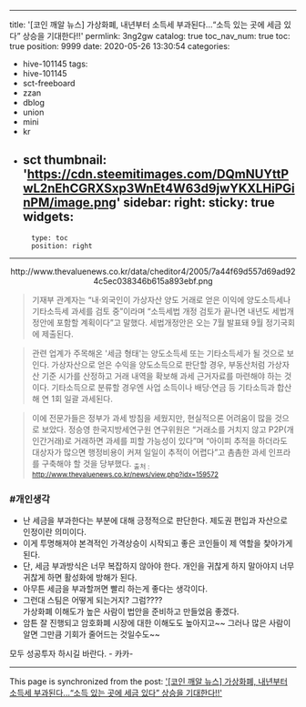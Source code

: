 
---
title: '[코인 깨알 뉴스] 가상화폐, 내년부터 소득세 부과된다...“소득 있는 곳에 세금 있다”  상승을 기대한다!!'
permlink: 3ng2gw
catalog: true
toc_nav_num: true
toc: true
position: 9999
date: 2020-05-26 13:30:54
categories:
- hive-101145
tags:
- hive-101145
- sct-freeboard
- zzan
- dblog
- union
- mini
- kr
- sct
thumbnail: 'https://cdn.steemitimages.com/DQmNUYttPwL2nEhCGRXSxp3WnEt4W63d9jwYKXLHiPGinPM/image.png'
sidebar:
    right:
        sticky: true
widgets:
    -
        type: toc
        position: right
---


<center>http://www.thevaluenews.co.kr/data/cheditor4/2005/7a44f69d557d69ad924c5ec038346b615a893ebf.png</center>

>기재부 관계자는 “내·외국인이 가상자산 양도 거래로 얻은 이익에 양도소득세나 기타소득세 과세를 검토 중”이라며 “소득세법 개정 검토가 끝나면 내년도 세법개정안에 포함할 계획이다”고 말했다. 세법개정안은 오는 7월 발표돼 9월 정기국회에 제출된다.

>관련 업계가 주목해온 '세금 형태'는 양도소득세 또는 기타소득세가 될 것으로 보인다. 가상자산으로 얻은 수익을 양도소득으로 판단할 경우, 부동산처럼 가상자산 기준 시가를 산정하고 거래 내역을 확보해 과세 근거자료를 마련해야 하는 것이다. 기타소득으로 분류할 경우엔 사업 소득이나 배당·연금 등 기타소득과 합산해 연 1회 일괄 과세된다.

>이에 전문가들은 정부가 과세 방침을 세웠지만, 현실적으론 어려움이 많을 것으로 보았다. 정승영 한국지방세연구원 연구위원은 “거래소를 거치지 않고 P2P(개인간거래)로 거래하면 과세를 피할 가능성이 있다”며 “아이피 추적을 하더라도 대상자가 많으면 행정비용이 커져 일일이 추적이 어렵다”고 촘촘한 과세 인프라를 구축해야 할 것을 당부했다.
<sub>출처 : http://www.thevaluenews.co.kr/news/view.php?idx=159572</sub>

### #개인생각

- 난 세금을 부과한다는 부분에 대해 긍정적으로 판단한다.
제도권 편입과 자산으로 인정이란 의미이다.
- 이게 투명해져야 본격적인 가격상승이 시작되고
좋은 코인들이  제 역할을 찿아가게 된다. 
- 단, 세금 부과방식은 너무 복잡하지 않아야 한다. 
개인을 귀찮게 하지 말아야지 너무 귀찮게 하면 활성화에 방해가 된다.
- 아무튼 세금을 부과할꺼면 빨리 하는게 좋다는 생각이다.
- 그런대 스팀은 어떻게 되는거지? 그럼????  
가상화폐 이해도가 높은 사람이 법안을 준비하고 만들었음 좋겠다. 
- 암튼 잘 진행되고 암호화폐 시장에 대한 이해도도 높아지고~~
그러나 많은 사람이 알면 그만큼 기회가 줄어드는 것일수도~~


모두 성공투자 하시길 바란다.  - 카카-

- - -

This page is synchronized from the post: ['[코인 깨알 뉴스] 가상화폐, 내년부터 소득세 부과된다...“소득 있는 곳에 세금 있다”  상승을 기대한다!!'](https://steemit.com/@kibumh/3ng2gw)
